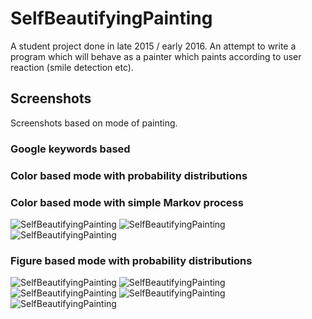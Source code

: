 # SelfBeautifyingPainting
A student project done in late 2015 / early 2016. An attempt to write a program which will behave as a painter which paints according to user reaction (smile detection etc).
## Screenshots

Screenshots based on mode of painting.

### Google keywords based


### Color based mode with probability distributions


### Color based mode with simple Markov process
![SelfBeautifyingPainting](../master/docs/screenshots/ciekawe1.jpg "SelfBeautifyingPainting")
![SelfBeautifyingPainting](../master/docs/screenshots/ciekawe2.jpg "SelfBeautifyingPainting")
![SelfBeautifyingPainting](../master/docs/screenshots/ciekawe1.jpg "SelfBeautifyingPainting")


### Figure based mode with probability distributions
![SelfBeautifyingPainting](../master/docs/screenshots/figury%204.jpg "SelfBeautifyingPainting")
![SelfBeautifyingPainting](../master/docs/screenshots/malarz%20abstrakcyjny%2022.jpg "SelfBeautifyingPainting")
![SelfBeautifyingPainting](../master/docs/screenshots/tryb%20figur.jpg "SelfBeautifyingPainting")
![SelfBeautifyingPainting](../master/docs/screenshots/tryb%20figur%202.jpg "SelfBeautifyingPainting")
![SelfBeautifyingPainting](../master/docs/screenshots/tryb%20figur%203.jpg "SelfBeautifyingPainting")

